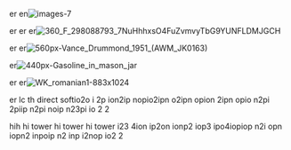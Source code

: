 er  en![images-7](https://github.com/sitevehryer/si-th-ua-/assets/162628723/2c78a4fd-529b-4471-a7d7-395a401939f8)

er
er
er![360_F_298088793_7NuHhhxsO4FuZvmvyTbG9YUNFLDMJGCH](https://github.com/sitevehryer/si-th-ua-/assets/162628723/dac91c95-5086-4b92-ae1b-22a8601369e6)

er
er![560px-Vance_Drummond_1951_(AWM_JK0163)](https://github.com/sitevehryer/si-th-ua-/assets/162628723/aa0fa322-e30e-4611-a566-9a2fb02ac7ff)


er![440px-Gasoline_in_mason_jar](https://github.com/sitevehryer/si-th-ua-/assets/162628723/5e33bc23-3738-4c41-951f-b394832bcd85)

er
er![WK_romanian1-883x1024](https://github.com/sitevehryer/si-th-ua-/assets/162628723/d40f6273-a64e-446a-b4be-71e9ed118b36)

  er
    lc
      th
        direct softio2o i 2p ion2ip nopio2ipn o2ipn opion 2ipn opio n2pi 2piip n2pi noip n23pi io 2  2

hih
hi tower 
        hi tower 
                hi tower i23 4ion ip2on ionp2 iop3 ipo4iopiop n2i opn iopn2 inpoip n2 inp i2nop io2  2
